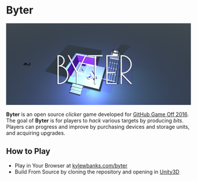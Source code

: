 # Byter

![Byter for GitHub Game Off 2016](/logo.png)

**Byter** is an open source *clicker* game developed for [GitHub Game Off 2016](gameoff.github.com). The goal of **Byter** is for players to *hack* various targets by producing *bits*. Players can progress and improve by purchasing devices and storage units, and acquiring upgrades.

## How to Play

- Play in Your Browser at [kylewbanks.com/byter](https://kylewbanks.com/byter)
- Build From Source by cloning the repository and opening in [Unity3D](https://unity3d.com/)